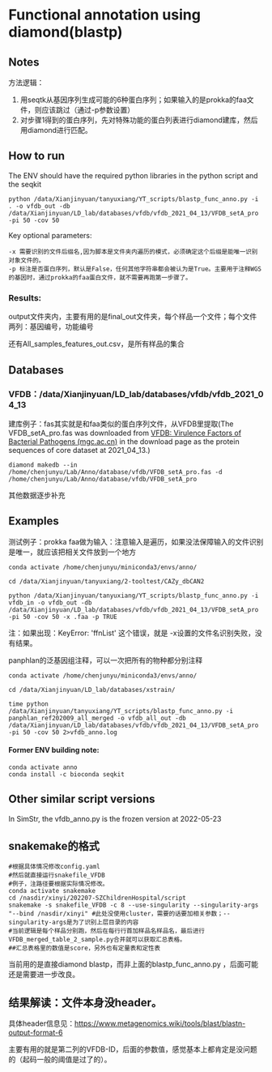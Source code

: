 # Functional annotation using diamond(blastp) 

## Notes

方法逻辑：

1. 用seqtk从基因序列生成可能的6种蛋白序列；如果输入的是prokka的faa文件，则应该跳过（通过-p参数设置）
2. 对步骤1得到的蛋白序列，先对特殊功能的蛋白列表进行diamond建库，然后用diamond进行匹配。



## How to run

The ENV should have the required python libraries in the python script and the seqkit

```
python /data/Xianjinyuan/tanyuxiang/YT_scripts/blastp_func_anno.py -i . -o vfdb_out -db /data/Xianjinyuan/LD_lab/databases/vfdb/vfdb_2021_04_13/VFDB_setA_pro -pi 50 -cov 50
```

Key optional parameters:

```
-x 需要识别的文件后缀名,因为脚本是文件夹内遍历的模式，必须确定这个后缀是能唯一识别对象文件的。
-p 标注是否蛋白序列，默认是False，任何其他字符串都会被认为是True。主要用于注释WGS的基因时，通过prokka的faa蛋白文件，就不需要再跑第一步骤了。
```

### Results:

output文件夹内，主要有用的是final_out文件夹，每个样品一个文件；每个文件两列：基因编号，功能编号

还有All_samples_features_out.csv，是所有样品的集合



## Databases

### VFDB：/data/Xianjinyuan/LD_lab/databases/vfdb/vfdb_2021_04_13

建库例子：fas其实就是和faa类似的蛋白序列文件，从VFDB里提取(The VFDB_setA_pro.fas was downloaded from [VFDB: Virulence Factors of Bacterial Pathogens (mgc.ac.cn)](http://www.mgc.ac.cn/cgi-bin/VFs/v5/main.cgi) in the download page as the protein sequences of core dataset at 2021_04_13.)

```
diamond makedb --in /home/chenjunyu/Lab/Anno/database/vfdb/VFDB_setA_pro.fas -d /home/chenjunyu/Lab/Anno/database/vfdb/VFDB_setA_pro
```

其他数据逐步补充



## Examples

测试例子：prokka faa做为输入：注意输入是遍历，如果没法保障输入的文件识别是唯一，就应该把相关文件放到一个地方

```
conda activate /home/chenjunyu/miniconda3/envs/anno/

cd /data/Xianjinyuan/tanyuxiang/2-tooltest/CAZy_dbCAN2

python /data/Xianjinyuan/tanyuxiang/YT_scripts/blastp_func_anno.py -i vfdb_in -o vfdb_out -db /data/Xianjinyuan/LD_lab/databases/vfdb/vfdb_2021_04_13/VFDB_setA_pro -pi 50 -cov 50 -x .faa -p TRUE
```

注：如果出现：KeyError: 'ffnList' 这个错误，就是 -x设置的文件名识别失败，没有结果。



panphlan的泛基因组注释，可以一次把所有的物种都分别注释

```
conda activate /home/chenjunyu/miniconda3/envs/anno/

cd /data/Xianjinyuan/LD_lab/databases/xstrain/

time python /data/Xianjinyuan/tanyuxiang/YT_scripts/blastp_func_anno.py -i panphlan_ref202009_all_merged -o vfdb_all_out -db /data/Xianjinyuan/LD_lab/databases/vfdb/vfdb_2021_04_13/VFDB_setA_pro -pi 50 -cov 50 2>vfdb_anno.log
```



#### Former ENV building note:

```
conda activate anno
conda install -c bioconda seqkit
```



## Other similar script versions

In SimStr, the vfdb_anno.py is the frozen version at 2022-05-23


## snakemake的格式
```
#根据具体情况修改config.yaml
#然后就直接运行snakefile_VFDB
#例子，注路径要根据实际情况修改。
conda activate snakemake
cd /nasdir/xinyi/202207-SZChildrenHospital/script
snakemake -s snakefile_VFDB -c 8 --use-singularity --singularity-args "--bind /nasdir/xinyi" #此处没使用cluster，需要的话要加相关参数；--singularity-args是为了识别上层目录的内容
#当前逻辑是每个样品分别跑，然后在每行行首加样品名样品名，最后进行VFDB_merged_table_2_sample.py合并就可以获取汇总表格。
##汇总表格里的数值是score，另外也有定量表和定性表
```
当前用的是直接diamond blastp，而非上面的blastp_func_anno.py ，后面可能还是需要进一步改良。

## 结果解读：文件本身没header。
具体header信息见：https://www.metagenomics.wiki/tools/blast/blastn-output-format-6

主要有用的就是第二列的VFDB-ID，后面的参数值，感觉基本上都肯定是没问题的（起码一般的阈值是过了的）。